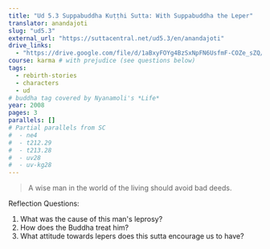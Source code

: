 ```yaml
---
title: "Ud 5.3 Suppabuddha Kuṭṭhi Sutta: With Suppabuddha the Leper"
translator: anandajoti
slug: "ud5.3"
external_url: "https://suttacentral.net/ud5.3/en/anandajoti"
drive_links:
  - "https://drive.google.com/file/d/1aBxyFOYg4BzSxNpFN6UsfmF-COZe_sZQ/view?usp=drivesdk"
course: karma # with prejudice (see questions below)
tags:
  - rebirth-stories
  - characters
  - ud
# buddha tag covered by Nyanamoli's *Life*
year: 2008
pages: 3
parallels: []
# Partial parallels from SC
#  - ne4
#  - t212.29
#  - t213.28
#  - uv28
#  - uv-kg28
---
```


> A wise man in the world of the living should avoid bad deeds.

Reflection Questions:
  1. What was the cause of this man's leprosy?
  2. How does the Buddha treat him?
  3. What attitude towards lepers does this sutta encourage us to have?
